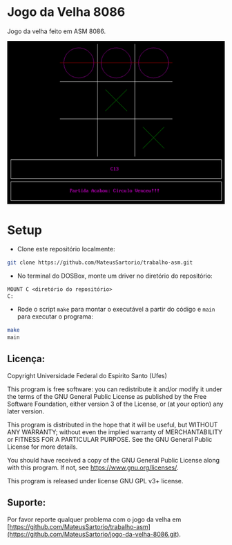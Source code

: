 # Jogo da Velha 8086

Jogo da velha feito em ASM 8086.

![Interface gráfica do jogo](./assets/image.png)

# Setup

* Clone este repositório localmente:

```bash
git clone https://github.com/MateusSartorio/trabalho-asm.git
```

* No terminal do DOSBox, monte um driver no diretório do repositório:

```
MOUNT C <diretório do repositório>
C:
```

* Rode o script ```make``` para montar o executável a partir do código e ```main``` para executar o programa:

```bash
make
main
```


## Licença:

Copyright Universidade Federal do Espirito Santo (Ufes)

This program is free software: you can redistribute it and/or modify
it under the terms of the GNU General Public License as published by
the Free Software Foundation, either version 3 of the License, or
(at your option) any later version.

This program is distributed in the hope that it will be useful,
but WITHOUT ANY WARRANTY; without even the implied warranty of
MERCHANTABILITY or FITNESS FOR A PARTICULAR PURPOSE.  See the
GNU General Public License for more details.

You should have received a copy of the GNU General Public License
along with this program.  If not, see <https://www.gnu.org/licenses/>.

This program is released under license GNU GPL v3+ license.

## Suporte:

Por favor reporte qualquer problema com o jogo da velha em [https://github.com/MateusSartorio/trabalho-asm](https://github.com/MateusSartorio/jogo-da-velha-8086.git).
